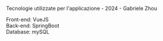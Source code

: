 Tecnologie utilizzate per l'applicazione - 2024 - Gabriele Zhou

Front-end: VueJS  
Back-end: SpringBoot  
Database: mySQL  
